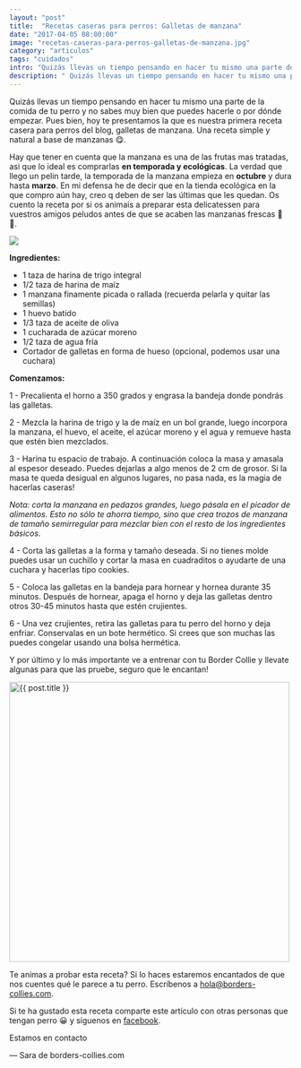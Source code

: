 ```yaml
---
layout: "post"
title:  "Recetas caseras para perros: Galletas de manzana"
date: "2017-04-05 08:00:00"
image: "recetas-caseras-para-perros-galletas-de-manzana.jpg"
category: "articulos"
tags: "cuidados"
intro: "Quizás llevas un tiempo pensando en hacer tu mismo una parte de la comida de tu perro y no sabes muy bien que puedes hacerle o por dónde empezar."
description: " Quizás llevas un tiempo pensando en hacer tu mismo una parte de la comida de tu perro y no sabes muy bien que puedes hacerle o por dónde empezar."
---
```


Quizás llevas un tiempo pensando en hacer tu mismo una parte de la comida de tu perro y no sabes muy bien que puedes hacerle o por dónde empezar. Pues bien, hoy te presentamos la que es nuestra primera receta casera para perros del blog, galletas de manzana. Una receta simple y natural a base de manzanas 😋.

Hay que tener en cuenta que la manzana es una de las frutas mas tratadas, asi que lo ideal es comprarlas **en temporada y ecológicas**. La verdad que llego un pelin tarde, la temporada de la manzana empieza en **octubre** y dura hasta **marzo**. En mi defensa he de decir que en la tienda ecológica en la que compro aún hay, creo q deben de ser las últimas que les quedan. Os cuento la receta por si os animais a preparar esta delicatessen para vuestros amigos peludos antes de que se acaben las manzanas frescas 🍎 🍏.

![](https://s3-us-west-2.amazonaws.com/notion-static/37f4dc8724d74b71b7c0c5596a740973/recetas-caseras-perros-galletas-de-manzana.jpg)

 **Ingredientes:**

- 1 taza de harina de trigo integral
- 1/2 taza de harina de maíz
- 1 manzana finamente picada o rallada (recuerda pelarla y quitar las semillas)
- 1 huevo batido
- 1/3 taza de aceite de oliva
- 1 cucharada de azúcar moreno
- 1/2 taza de agua fría
- Cortador de galletas en forma de hueso (opcional, podemos usar una cuchara)

 **Comenzamos:**

1 - Precalienta el horno a 350 grados y engrasa la bandeja donde pondrás las galletas.

2 - Mezcla la harina de trigo y la de maíz en un bol grande, luego incorpora la manzana, el huevo, el aceite, el azúcar moreno y el agua y remueve hasta que estén bien mezclados.

3 - Harina tu espacio de trabajo. A continuación coloca la masa y amasala al espesor deseado. Puedes dejarlas a algo menos de 2 cm de grosor. Si la masa te queda desigual en algunos lugares, no pasa nada, es la magia de hacerlas caseras!

 _Nota:_ _corta la manzana en pedazos grandes, luego pásala en el picador de alimentos. Esto no sólo te ahorra tiempo, sino que crea trozos de manzana de tamaño semirregular para mezclar bien con el resto de los ingredientes básicos._

4 - Corta las galletas a la forma y tamaño deseada. Si no tienes molde puedes usar un cuchillo y cortar la masa en cuadraditos o ayudarte de una cuchara y hacerlas tipo cookies.

5 - Coloca las galletas en la bandeja para hornear y hornea durante 35 minutos. Después de hornear, apaga el horno y deja las galletas dentro otros 30-45 minutos hasta que estén crujientes.

6 - Una vez crujientes, retira las galletas para tu perro del horno y deja enfriar. Conservalas en un bote hermético. Si crees que son muchas las puedes congelar usando una bolsa hermética.

Y por último y lo más importante ve a entrenar con tu Border Collie y llevate algunas para que las pruebe, seguro que le encantan!

<div class="text-center">
  <img src= "{{site.url}}/assets/img/articulos/recetas-caseras-para-perros-galletas-de-manzana-border.jpg" width="500" height="auto" alt="{{ post.title }}">
</div>

Te animas a probar esta receta? Si lo haces estaremos encantados de que nos cuentes qué le parece a tu perro. Escríbenos a hola@borders-collies.com.

Si te ha gustado esta receta comparte este artículo con otras personas que tengan perro 😀 y síguenos en <a href="https://www.facebook.com/borderscolliescom/">facebook</a>.

Estamos en contacto

— Sara de borders-collies.com
